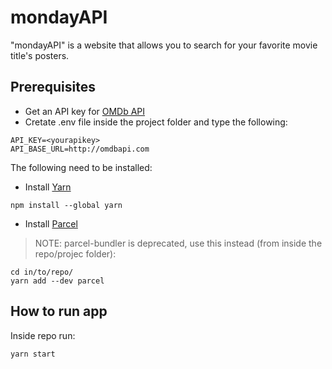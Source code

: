 # mondayAPI
"mondayAPI" is a website that allows you to search for your favorite movie title's posters. 


## Prerequisites
- Get an API key for [OMDb API](https://www.omdbapi.com/)
- Cretate .env file inside the project folder and type the following:

```
API_KEY=<yourapikey>
API_BASE_URL=http://omdbapi.com
```

The following need to be installed:
- Install [Yarn](https://classic.yarnpkg.com/lang/en/docs/install/#mac-stable)
```
npm install --global yarn
```

- Install [Parcel](https://parceljs.org/getting-started/webapp/)
>NOTE: parcel-bundler is deprecated, use this instead (from inside the repo/projec folder):
```
cd in/to/repo/
yarn add --dev parcel
```

## How to run app
Inside repo run:
```
yarn start 
```
